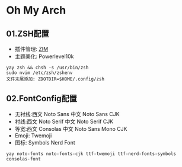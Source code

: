 # Oh My Arch
## 01.ZSH配置
* 插件管理: [ZIM](https://github.com/zimfw/zimfw)
* 主题美化: Powerlevel10k
```
yay zsh && chsh -s /usr/bin/zsh
sudo nvim /etc/zsh/zshenv
文件末尾添加: ZDOTDIR=$HOME/.config/zsh
```
## 02.FontConfig配置
* 无衬线:西文 Noto Sans 中文 Noto Sans CJK
* 衬线:西文 Noto Serif 中文 Noto Serif CJK
* 等宽:西文 Consolas 中文 Noto Sans Mono CJK
* Emoji: Twemoji
* 图标: Symbols Nerd Font
```
yay noto-fonts noto-fonts-cjk ttf-twemoji ttf-nerd-fonts-symbols consolas-font
```
